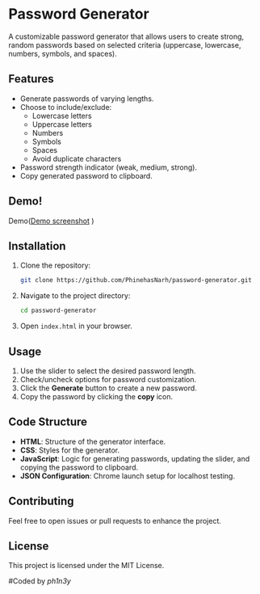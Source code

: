 

# Password Generator

A customizable password generator that allows users to create strong, random passwords based on selected criteria (uppercase, lowercase, numbers, symbols, and spaces).

## Features
- Generate passwords of varying lengths.
- Choose to include/exclude:
  - Lowercase letters
  - Uppercase letters
  - Numbers
  - Symbols
  - Spaces
  - Avoid duplicate characters
- Password strength indicator (weak, medium, strong).
- Copy generated password to clipboard.

## Demo!
Demo([Demo screenshot](https://github.com/user-attachments/assets/a3c568f7-0045-4525-8a7f-fd754fd9a5f2)
)

## Installation

1. Clone the repository:
   ```bash
   git clone https://github.com/PhinehasNarh/password-generator.git
   ```
2. Navigate to the project directory:
   ```bash
   cd password-generator
   ```
3. Open `index.html` in your browser.

## Usage

1. Use the slider to select the desired password length.
2. Check/uncheck options for password customization.
3. Click the **Generate** button to create a new password.
4. Copy the password by clicking the **copy** icon.

## Code Structure

- **HTML**: Structure of the generator interface.
- **CSS**: Styles for the generator.
- **JavaScript**: Logic for generating passwords, updating the slider, and copying the password to clipboard.
- **JSON Configuration**: Chrome launch setup for localhost testing.

## Contributing

Feel free to open issues or pull requests to enhance the project.

## License

This project is licensed under the MIT License.



#Coded by _ph1n3y_

